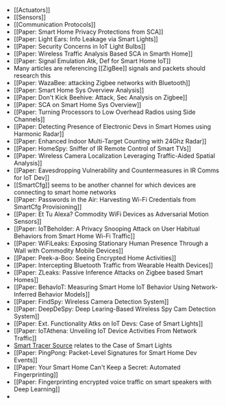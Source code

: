 - [[Actuators]]
- [[Sensors]]
- [[Communication Protocols]]
- [[Paper: Smart Home Privacy Protections from SCA]]
- [[Paper: Light Ears: Info Leakage via Smart Lights]]
- [[Paper: Security Concerns in IoT Light Bulbs]]
- [[Paper: Wireless Traffic Analysis Based SCA in Smarth Home]]
- [[Paper: Signal Emulation Atk, Def for Smart Home IoT]]
- Many articles are referencing [[ZigBee]] signals and packets should research this
- [[Paper: WazaBee: attacking Zigbee networks with Bluetooth]]
- [[Paper: Smart Home Sys Overview Analysis]]
- [[Paper: Don't Kick Beehive: Attack, Sec Analysis on Zigbee]]
- [[Paper: SCA on Smart Home Sys Overview]]
- [[Paper: Turning Processors to Low Overhead Radios using Side Channels]]
- [[Paper: Detecting Presence of Electronic Devs in Smart Homes using Harmonic Radar]]
- [[Paper: Enhanced Indoor Multi-Target Counting with 24Ghz Radar]]
- [[Paper: HomeSpy: Sniffer of IR Remote Control of Smart TVs]]
- [[Paper: Wireless Camera Localization Leveraging Traffic-Aided Spatial Analysis]]
- [[Paper: Eavesdropping Vulnerability and Countermeasures in IR Comms for IoT Dev]]
- [[SmartCfg]] seems to be another channel for which devices are connecting to smart home networks
- [[Paper: Passwords in the Air: Harvesting Wi-Fi Credentials from SmartCfg Provisioning]]
- [[Paper: Et Tu Alexa? Commodity WiFi Devices as Adversarial Motion Sensors]]
- [[Paper: IoTBeholder: A Privacy Snooping Attack on User Habitual Behaviors from Smart Home Wi-Fi Traffic]]
- [[Paper: WiFiLeaks: Exposing Stationary Human Presence Through a Wall with Commodity Mobile Devices]]
- [[Paper: Peek-a-Boo: Seeing Encrypted Home Activities]]
- [[Paper: Intercepting Bluetooth Traffic from Wearable Health Devices]]
- [[Paper: ZLeaks: Passive Inference Attacks on Zigbee based Smart Homes]]
- [[Paper: BehavIoT: Measuring Smart Home IoT Behavior Using Network-Inferred Behavior Models]]
- [[Paper: FindSpy: Wireless Camera Detection System]]
- [[Paper: DeepDeSpy: Deep Learing-Based Wireless Spy Cam Detection System]]
- [[Paper: Ext. Functionality Atks on IoT Devs: Case of Smart Lights]]
- [[Paper: IoTAthena: Unveiling IoT Device Activities From Network Traffic]]
- [Smart Tracer Source](https://ieeexplore.ieee.org/document/10229163) relates to the Case of Smart Lights
- [[Paper: PingPong: Packet-Level Signatures for Smart Home Dev Events]]
- [[Paper: Your Smart Home Can't Keep a Secret: Automated Fingerprinting]]
- [[Paper: Fingerprinting encrypted voice traffic on smart speakers with Deep Learning]]
-